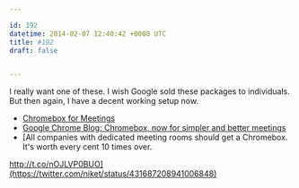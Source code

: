```yaml
---

id: 192
datetime: 2014-02-07 12:40:42 +0000 UTC
title: #192
draft: false


---
```


I really want one of these. I wish Google sold these packages to individuals. But then again, I have a decent working setup now. 

 
 * [Chromebox for Meetings](https://www.google.com/intl/en/chrome/business/solutions/for-meetings.html)
 * [Google Chrome Blog: Chromebox, now for simpler and better meetings](http://chrome.blogspot.kr/2014/02/chromebox-now-for-simpler-and-better.html)
 * [All companies with dedicated meeting rooms should get a Chromebox. It's worth every cent 10 times over.

http://t.co/nOJLVP0BUO](https://twitter.com/niket/status/431687208941006848)



